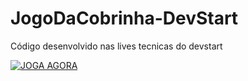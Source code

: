 # JogoDaCobrinha-DevStart
Código desenvolvido nas lives tecnicas do devstart

<a href="https://skynetsites.github.io/JogoDaCobrinha-DevStart/Jogo/">
  <img src="https://img.shields.io/badge/🐍%20JOGA%20AGORA-4CAF50?style=for-the-badge&logoColor=white&fontSize=40" alt="JOGA AGORA" />
</a>
